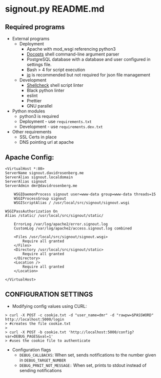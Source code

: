 # signout.py README.md

## Required programs

- External programs
  - Deployment
    - Apache with mod_wsgi referencing python3
    - [Docopts](https://github.com/docopt/docopts) shell command-line argument parser
    - PostgreSQL database with a database and user configured in settings file.
    - Bash > 4 for script execution
    - [jq](https://stedolan.github.io/jq/) is recommended but not required for json file management
  - Development
    - [Shellcheck](http://www.shellcheck.net) shell script linter
    - Black python linter
    - eslint
    - Prettier
    - GNU parallel
- Python modules
  - python3 is required
  - Deployment - use `requirements.txt`
  - Development - use `requirements.dev.txt`
- Other requirements
  - SSL Certs in place
  - DNS pointing url at apache

## Apache Config:

```
<VirtualHost *:80>
ServerName signout.davidrosenberg.me
ServerAlias signout.localdomain
ServerAlias signout
ServerAdmin dmr@davidrosenberg.me

    WSGIDaemonProcess signout user=www-data group=www-data threads=15
    WSGIProcessGroup signout
    WSGIScriptAlias / /usr/local/src/signout/signout.wsgi

WSGIPassAuthorization On
Alias /static/ /usr/local/src/signout/static/

    ErrorLog /var/log/apache2/error.signout.log
    CustomLog /var/log/apache2/access.signout.log combined

    <Files /usr/local/src/signout/signout.wsgi>
    	Require all granted
    </Files>
    <Directory /usr/local/src/signout/static>
    	Require all granted
    </Directory>
    <Location />
    	Require all granted
    </Location>

</VirtualHost>
```


## CONFIGURATION SETTINGS

* Modifying config values using CURL: 
```
> curl -X POST -c cookie.txt -d "user_name=dmr" -d "rawpw=$PASSWORD" http://localhost:5000/login
> #creates the file cookie.txt
>
> curl -X POST -b cookie.txt 'http://localhost:5000/config?var=DEBUG_PAGES&val=1'
> #uses the cookie file to authenticate
```

* Configuration flags
  * `DEBUG_CALLBACKS`: When set, sends notifications to the number given in `DEBUG_TARGET_NUMBER`
  * `DEBUG_PRNIT_NOT_MESSAGE:` When set, prints to stdout instead of sending notifications
